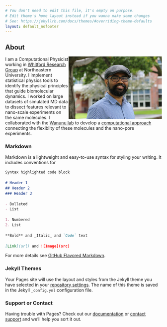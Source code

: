 ```yaml
---
# You don't need to edit this file, it's empty on purpose.
# Edit theme's home layout instead if you wanna make some changes
# See: https://jekyllrb.com/docs/themes/#overriding-theme-defaults
layout: default_nofooter
---
```



## About

<img align='right' height='200' width='300' src="./assets/prasad.jpg"/>

I am a Computational Physicist working in [Whitford Research Group](https://web.northeastern.edu/whitford/) at Northeastern University. I implement statistical physics tools to identify the physical principles that guide biomolecular dynamics. I worked on large datasets of simulated MD data to dissect features relevant to nano-scale experiments on the same molecules. I collaborated with the [Wanunu lab](http://www.northeastern.edu/wanunu/) to develop a [computational approach](https://github.com/prasadbandarkar/gromacs) connecting the flexibilty of these molecules and the nano-pore experiments.

### Markdown

Markdown is a lightweight and easy-to-use syntax for styling your writing. It includes conventions for

```markdown
Syntax highlighted code block

# Header 1
## Header 2
### Header 3

- Bulleted
- List

1. Numbered
2. List

**Bold** and _Italic_ and `Code` text

[Link](url) and ![Image](src)
```

For more details see [GitHub Flavored Markdown](https://guides.github.com/features/mastering-markdown/).

### Jekyll Themes

Your Pages site will use the layout and styles from the Jekyll theme you have selected in your [repository settings](https://github.com/prasadbandarkar/prasadbandarkar.github.io/settings). The name of this theme is saved in the Jekyll `_config.yml` configuration file.

### Support or Contact

Having trouble with Pages? Check out our [documentation](https://help.github.com/categories/github-pages-basics/) or [contact support](https://github.com/contact) and we’ll help you sort it out.
